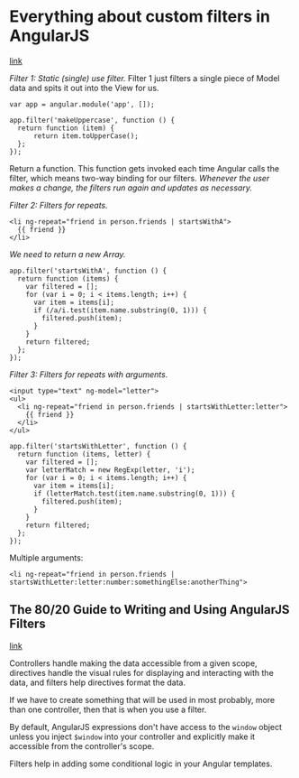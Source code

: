 # Everything about custom filters in AngularJS
[link](http://toddmotto.com/everything-about-custom-filters-in-angular-js/)

*Filter 1: Static (single) use filter.* Filter 1 just filters a single piece of Model data and spits it out into the View for us.

    var app = angular.module('app', []);

    app.filter('makeUppercase', function () {
      return function (item) {
          return item.toUpperCase();
      };
    });

Return a function. This function gets invoked each time Angular calls the filter, which means two-way binding for our filters. *Whenever the user makes a change, the filters run again and updates as necessary.*

*Filter 2: Filters for repeats.*

    <li ng-repeat="friend in person.friends | startsWithA">
      {{ friend }}
    </li>

*We need to return a new Array.*

    app.filter('startsWithA', function () {
      return function (items) {
        var filtered = [];
        for (var i = 0; i < items.length; i++) {
          var item = items[i];
          if (/a/i.test(item.name.substring(0, 1))) {
            filtered.push(item);
          }
        }
        return filtered;
      };
    });

*Filter 3: Filters for repeats with arguments.*

    <input type="text" ng-model="letter">
    <ul>
      <li ng-repeat="friend in person.friends | startsWithLetter:letter">
        {{ friend }}
      </li>
    </ul>

    app.filter('startsWithLetter', function () {
      return function (items, letter) {
        var filtered = [];
        var letterMatch = new RegExp(letter, 'i');
        for (var i = 0; i < items.length; i++) {
          var item = items[i];
          if (letterMatch.test(item.name.substring(0, 1))) {
            filtered.push(item);
          }
        }
        return filtered;
      };
    });

Multiple arguments:

    <li ng-repeat="friend in person.friends | startsWithLetter:letter:number:somethingElse:anotherThing">

## The 80/20 Guide to Writing and Using AngularJS Filters
[link](http://thecodebarbarian.wordpress.com/2014/01/17/the-8020-guide-to-writing-and-using-angularjs-filters/)

Controllers handle making the data accessible from a given scope, directives handle the visual rules for displaying and interacting with the data, and filters help directives format the data.

If we have to create something that will be used in most probably, more than one controller, then that is when you use a filter.

By default, AngularJS expressions don't have access to the `window` object unless you inject `$window` into your controller and explicitly make it accessible from the controller's scope.

Filters help in adding some conditional logic in your Angular templates.

